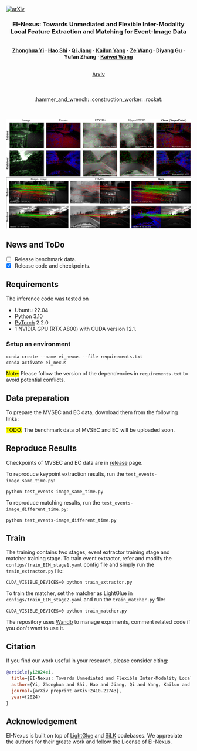 [![arXiv](https://img.shields.io/badge/arXiv-EI_Nexus-red)](https://arxiv.org/abs/2410.21743)


### <p align="center">EI-Nexus: Towards Unmediated and Flexible Inter-Modality Local Feature Extraction and Matching for Event-Image Data
<br>
<div align="center">
  <b>
  <a href="https://www.researchgate.net/profile/Zhonghua-Yi" target="_blank">Zhonghua&nbsp;Yi</a> &middot;
  <a href="https://www.researchgate.net/profile/Shi-Hao-10" target="_blank">Hao&nbsp;Shi</a> &middot;
  <a href="https://www.researchgate.net/profile/Qi-Jiang-63" target="_blank">Qi&nbsp;Jiang</a> &middot;
  <a href="https://www.researchgate.net/profile/Kailun-Yang" target="_blank">Kailun&nbsp;Yang</a> &middot;
  <a href="https://www.researchgate.net/profile/Ze-Wang-42" target="_blank">Ze&nbsp;Wang</a> &middot;
  Diyang&nbsp;Gu &middot;
  Yufan&nbsp;Zhang &middot;
  <a href="https://www.researchgate.net/profile/Kaiwei-Wang-4" target="_blank">Kaiwei&nbsp;Wang</a> 
  </b>
  <br> <br>

  <a href="https://arxiv.org/abs/2410.21743" target="_blank">Arxiv</a>
  <br>
  

####
</div>
<br>
<p align="center">:hammer_and_wrench: :construction_worker: :rocket:</p>
<br>


![](assets/keypoints.png)
![](assets/matching.png)


## News and ToDo
- [ ] Release benchmark data.
- [x] Release code and checkpoints.

## Requirements 

The inference code was tested on

* Ubuntu 22.04
* Python 3.10
* [PyTorch](https://pytorch.org/) 2.2.0
* 1 NVIDIA GPU (RTX A800) with CUDA version 12.1.
### Setup an environment
```shell
conda create --name ei_nexus --file requirements.txt
conda activate ei_nexus
```
<mark>Note:</mark> Please follow the version of the dependencies in `requirements.txt` to avoid potential conflicts. 

## Data preparation
To prepare the MVSEC and EC data, download them from the following links:

<mark>TODO:</mark> The benchmark data of MVSEC and EC will be uploaded soon.

## Reproduce Results
Checkpoints of MVSEC and EC data are in [release](https://github.com/ZhonghuaYi/EI-Nexus_official/releases) page.

To reproduce keypoint extraction results, run the `test_events-image_same_time.py`:
```shell
python test_events-image_same_time.py
```
To reproduce matching results, run the `test_events-image_different_time.py`:
```shell
python test_events-image_different_time.py
```

## Train
The training contains two stages, event extractor training stage and matcher training stage.
To train event extractor, refer and modify the `configs/train_EIM_stage1.yaml` config file and simply run the `train_extractor.py` file:
```shell
CUDA_VISIBLE_DEVICES=0 python train_extractor.py
```
To train the matcher, set the matcher as LightGlue in `configs/train_EIM_stage2.yaml` and run the `train_matcher.py` file:
```shell
CUDA_VISIBLE_DEVICES=0 python train_matcher.py
```
The repository uses [Wandb](https://wandb.ai) to manage expriments, comment related code if you don't want to use it.



## Citation
If you find our work useful in your research, please consider citing:

```bibtex
@article{yi2024ei,
  title={EI-Nexus: Towards Unmediated and Flexible Inter-Modality Local Feature Extraction and Matching for Event-Image Data},
  author={Yi, Zhonghua and Shi, Hao and Jiang, Qi and Yang, Kailun and Wang, Ze and Gu, Diyang and Zhang, Yufan and Wang, Kaiwei},
  journal={arXiv preprint arXiv:2410.21743},
  year={2024}
}
```

## Acknowledgement
EI-Nexus is built on top of [LightGlue](https://github.com/cvg/LightGlue) and [SiLK](https://github.com/facebookresearch/silk) codebases. We appreciate the authors for their greate work and follow the License of EI-Nexus.